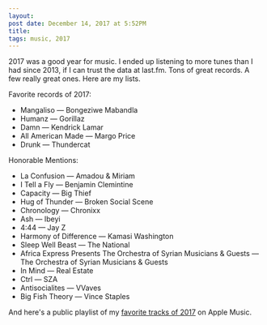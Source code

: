 ```yaml
---
layout:
post date: December 14, 2017 at 5:52PM
title:
tags: music, 2017
---
```


2017 was a good year for music. I ended up listening to more tunes than I had since 2013, if I can trust the data at last.fm. Tons of great records. A few really great ones. Here are my lists.

Favorite records of 2017:
- Mangaliso — Bongeziwe Mabandla
- Humanz — Gorillaz
- Damn — Kendrick Lamar
- All American Made — Margo Price
- Drunk — Thundercat

Honorable Mentions:
- La Confusion — Amadou & Miriam
- I Tell a Fly — Benjamin Clemintine
- Capacity — Big Thief
- Hug of Thunder — Broken Social Scene
- Chronology — Chronixx
- Ash — Ibeyi
- 4:44 — Jay Z
- Harmony of Difference — Kamasi Washington
- Sleep Well Beast — The National
- Africa Express Presents The Orchestra of Syrian Musicians & Guests — The Orchestra of Syrian Musicians & Guests
- In Mind — Real Estate
- Ctrl — SZA
- Antisocialites — VVaves
- Big Fish Theory — Vince Staples

And here's a public playlist of my [favorite tracks of 2017](https://itunes.apple.com/us/playlist/2017-favorite-tracks/pl.u-g1y4F5R8jk4) on Apple Music.